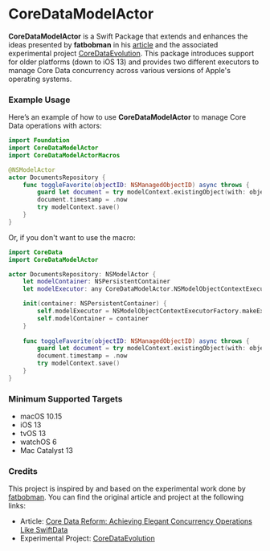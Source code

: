 # CoreDataModelActor

**CoreDataModelActor** is a Swift Package that extends and enhances the ideas presented by **fatbobman** in his [article](https://fatbobman.com/en/posts/core-data-reform-achieving-elegant-concurrency-operations-like-swiftdata/) and the associated experimental project [CoreDataEvolution](https://github.com/fatbobman/CoreDataEvolution). This package introduces support for older platforms (down to iOS 13) and provides two different executors to manage Core Data concurrency across various versions of Apple's operating systems.

### Example Usage

Here’s an example of how to use **CoreDataModelActor** to manage Core Data operations with actors:

```swift
import Foundation
import CoreDataModelActor
import CoreDataModelActorMacros

@NSModelActor
actor DocumentsRepository {
    func toggleFavorite(objectID: NSManagedObjectID) async throws {
        guard let document = try modelContext.existingObject(with: objectID) as? Item else { return }
        document.timestamp = .now
        try modelContext.save()
    }
}
```

Or, if you don't want to use the macro:

```swift
import CoreData
import CoreDataModelActor

actor DocumentsRepository: NSModelActor {
    let modelContainer: NSPersistentContainer
    let modelExecutor: any CoreDataModelActor.NSModelObjectContextExecutor

    init(container: NSPersistentContainer) {
        self.modelExecutor = NSModelObjectContextExecutorFactory.makeExecutor(context: container.newBackgroundContext())
        self.modelContainer = container
    }
    
    func toggleFavorite(objectID: NSManagedObjectID) async throws {
        guard let document = try modelContext.existingObject(with: objectID) as? Item else { return }
        document.timestamp = .now
        try modelContext.save()
    }    
}
```

### Minimum Supported Targets

- macOS 10.15
- iOS 13
- tvOS 13
- watchOS 6
- Mac Catalyst 13

### Credits

This project is inspired by and based on the experimental work done by [fatbobman](https://github.com/fatbobman). You can find the original article and project at the following links:

- Article: [Core Data Reform: Achieving Elegant Concurrency Operations Like SwiftData](https://fatbobman.com/en/posts/core-data-reform-achieving-elegant-concurrency-operations-like-swiftdata/)
- Experimental Project: [CoreDataEvolution](https://github.com/fatbobman/CoreDataEvolution)

